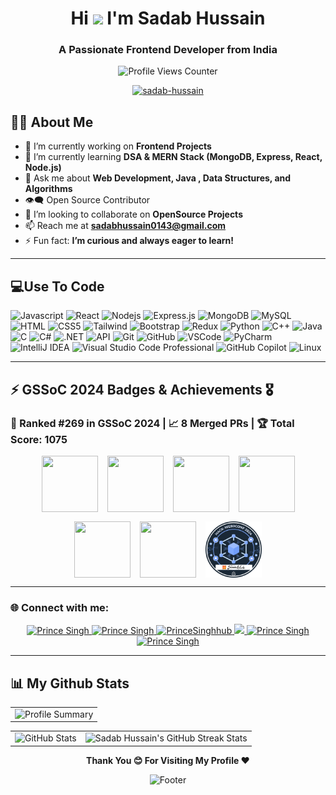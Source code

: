 <h1 align="center">Hi <img src="https://raw.githubusercontent.com/MartinHeinz/MartinHeinz/master/wave.gif" width="30px"> I'm <b>Sadab Hussain</b></h1>
<h3 align="center"> A Passionate Frontend Developer from India </h3>

<p align="center"> 
  <img width="200px" src="https://komarev.com/ghpvc/?username=Sadab-Hussain&&style=for-the-badge" alt="Profile Views Counter" />
</p>

<p align="center">
  <a href="https://github.com/ryo-ma/github-profile-trophy">
    <img src="https://github-profile-trophy.vercel.app/?username=sadab-hussain&theme=onedark&margin-w=5&margin-h=5" alt="sadab-hussain" />
  </a>
</p>

## 🙋‍♂️ About Me
- 🔭 I’m currently working on **Frontend Projects**
- 🌱 I’m currently learning **DSA & MERN Stack (MongoDB, Express, React, Node.js)**
- 💬 Ask me about **Web Development, Java , Data Structures, and Algorithms**
- 👁‍🗨 Open Source Contributor
- 👯 I’m looking to collaborate on **OpenSource Projects**
- 📫 Reach me at **sadabhussain0143@gmail.com**
- ⚡ Fun fact: **I’m curious and always eager to learn!**

---

## 💻Use To Code
![Javascript](https://img.shields.io/badge/Javascript-F0DB4F?style=for-the-badge&labelColor=black&logo=javascript&logoColor=F0DB4F)
![React](https://img.shields.io/badge/-React-61DBFB?style=for-the-badge&labelColor=black&logo=react&logoColor=61DBFB)
![Nodejs](https://img.shields.io/badge/Nodejs-3C873A?style=for-the-badge&labelColor=black&logo=node.js&logoColor=3C873A)
![Express.js](https://img.shields.io/badge/Express.js-000000?style=for-the-badge&logo=express&logoColor=white)
![MongoDB](https://img.shields.io/badge/MongoDB-4EA94B?style=for-the-badge&logo=mongodb&logoColor=white)
![MySQL](https://img.shields.io/badge/MySQL-lightgrey?logo=mysql&style=for-the-badge&logoColor=white&labelColor=blue)
![HTML](https://img.shields.io/badge/HTML5-E34F26?style=for-the-badge&logo=html5&logoColor=white)
![CSS5](https://img.shields.io/badge/CSS5-1572B6?style=for-the-badge&logo=css3&logoColor=white)
![Tailwind](https://img.shields.io/badge/Tailwind_CSS-092749?style=for-the-badge&logo=tailwindcss&logoColor=06B6D4&labelColor=000000)
![Bootstrap](https://img.shields.io/badge/Bootstrap-563D7C?style=for-the-badge&logo=bootstrap&logoColor=white)
![Redux](https://img.shields.io/badge/Redux-593D88?style=for-the-badge&logo=redux&logoColor=white)
![Python](https://img.shields.io/badge/Python-3776AB?style=for-the-badge&logo=python&logoColor=white)
![C++](https://img.shields.io/badge/C++-00599C?style=for-the-badge&logo=c%2B%2B&logoColor=white)
![Java](https://img.shields.io/badge/Java-007396?style=for-the-badge&logo=java&logoColor=white)
![C](https://img.shields.io/badge/C-00599C?style=for-the-badge&logo=c&logoColor=white)
![C#](https://img.shields.io/badge/C%23-239120?style=for-the-badge&logo=c-sharp&logoColor=white)
![.NET](https://img.shields.io/badge/.NET-512BD4?style=for-the-badge&logo=.net&logoColor=white)
![API](https://img.shields.io/badge/API-008000?style=for-the-badge)
![Git](https://img.shields.io/badge/Git-F05032?style=for-the-badge&logo=git&logoColor=white)
![GitHub](https://img.shields.io/badge/GitHub-181717?style=for-the-badge&logo=github&logoColor=white)
![VSCode](https://img.shields.io/badge/Visual_Studio-0078d7?style=for-the-badge&logo=visual%20studio&logoColor=white)
![PyCharm](https://img.shields.io/badge/PyCharm-000000?style=for-the-badge&logo=pycharm&logoColor=white)
![IntelliJ IDEA](https://img.shields.io/badge/IntelliJ_IDEA-000000?style=for-the-badge&logo=intellij-idea&logoColor=white)
![Visual Studio Code Professional](https://img.shields.io/badge/VS_Code_Professional-007ACC?style=for-the-badge&logo=visual-studio-code&logoColor=white)
![GitHub Copilot](https://img.shields.io/badge/GitHub_Copilot-000000?style=for-the-badge&logo=github&logoColor=white)
![Linux](https://img.shields.io/badge/Linux-FCC624?style=for-the-badge&logo=linux&logoColor=black)

---

<h2 align="left">⚡ GSSoC 2024 Badges & Achievements 🎖️ </h2>
<div align="center" style="max-width: 600px; margin: auto;">
  <h3 style="text-align: left; font-size: 16px;">
    🥳 Ranked #269 in GSSoC 2024 | 📈 8 Merged PRs | 🏆 Total Score: 1075
  </h3>
  <div style="display: flex; flex-wrap: wrap; justify-content: center; gap: 15px;">
    <img src="https://raw.githubusercontent.com/GSSoC24/Postman-Challenge/main/docs/assets/1.png" width="90px" height="90px" />
    <img src="https://raw.githubusercontent.com/GSSoC24/Postman-Challenge/main/docs/assets/2.png" width="90px" height="90px" />
    <img src="https://raw.githubusercontent.com/GSSoC24/Postman-Challenge/main/docs/assets/3.png" width="90px" height="90px" />
    <img src="https://raw.githubusercontent.com/GSSoC24/Postman-Challenge/main/docs/assets/4.png" width="90px" height="90px" />
    <img src="https://raw.githubusercontent.com/GSSoC24/Postman-Challenge/main/docs/assets/5.png" width="90px" height="90px" />
    <img src="https://raw.githubusercontent.com/GSSoC24/Postman-Challenge/main/docs/assets/Postman%20White.png" width="90px" height="90px" />
    <img src="https://github.com/neeru24/Connect_icons/blob/main/Hack-Web3Conf%202024%20Badge%20(2).png" width="90px" height="90px" />
  </div>
</div>

---

<h3 align="left">🌐 Connect with me:</h3>
<p align="center">  
    <a href="https://www.youtube.com/@CodeWithSH" target="_blank">
  <img src="https://img.shields.io/badge/YouTube-FF0000?style=for-the-badge&logo=youtube&logoColor=white" alt="Prince Singh" />
 </a> 
 <a href="https://www.linkedin.com/in/sadab-hussain-012a60269/" target="_blank">
  <img src="https://img.shields.io/badge/LinkedIn-0077B5?style=for-the-badge&logo=linkedin&logoColor=white" alt="Prince Singh"/>
 </a>
 <a href="https://github.com/Sadab-Hussain" target="_blank">
  <img src="https://img.shields.io/badge/GitHub-181717?style=for-the-badge&logo=github&logoColor=white" alt="PrinceSinghhub" />
 </a>
 <a href="https://x.com/_Sadab_Siddique" target="_blank">
  <img src="https://img.shields.io/badge/Twitter-1DA1F2?style=for-the-badge&logo=twitter&logoColor=white" />
 </a>
 <a href="https://www.instagram.com/_sadab_siddique_" target="_blank">
  <img src="https://img.shields.io/badge/Instagram-fe4164?style=for-the-badge&logo=instagram&logoColor=white" alt="Prince Singh" />
 </a> 
   <a href="mailto:sadabhussain0143@gmail.com" target="_blank">
  <img src="https://img.shields.io/badge/Email-D14836?style=for-the-badge&logo=gmail&logoColor=white" alt="Prince Singh" />
 </a> 
</p>

---

## 📊 My Github Stats
<table width="100%" align="center">
  <tr>
    <td>
      <img width="600em" src="http://github-profile-summary-cards.vercel.app/api/cards/profile-details?username=sadab-hussain&theme=radical" alt="Profile Summary" onerror="this.src='https://via.placeholder.com/600x300?text=Profile+Summary+Unavailable';">
    </td>
  </tr>
</table>

<table width="100%" align="center">
  <tr>
    <td align="center">
      <img src="https://github-readme-stats.vercel.app/api?username=sadab-hussain&show_icons=true&locale=en&theme=radical" alt="GitHub Stats" width="400em" onerror="this.src='https://via.placeholder.com/400x200?text=GitHub+Stats+Unavailable';">
    </td>
    <td align="center">
  <img 
    src="https://github-readme-streak-stats.herokuapp.com/?user=sadab-hussain&theme=radical" 
    alt="Sadab Hussain's GitHub Streak Stats" 
    width="420em" 
    onerror="this.src='https://via.placeholder.com/420x200?text=Streak+Stats+Unavailable';"
  />
    </td>
  </tr>
</table>

<p align="center"> 
  <b> Thank You 😊 For Visiting My Profile ❤️ </b>
</p>

<p align="center">
  <img src="https://capsule-render.vercel.app/api?type=waving&color=gradient&height=60&section=footer" alt="Footer"/>
</p>
